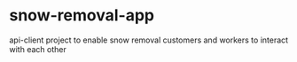 # snow-removal-app
api-client project to enable snow removal customers and workers to interact with each other
